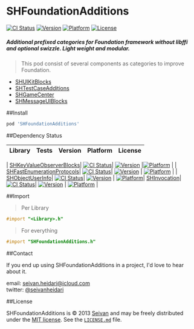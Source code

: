 # SHFoundationAdditions

[![CI Status](https://img.shields.io/travis/seivan/SHTransitionBlocks.svg?style=flat)](https://travis-ci.org/seivan/SHFoundationAdditions)
[![Version](https://img.shields.io/cocoapods/v/SHTransitionBlocks.svg?style=flat)](http://cocoadocs.org/docsets/SHFoundationAdditions)
[![Platform](https://img.shields.io/cocoapods/p/SHTransitionBlocks.svg?style=flat)](http://cocoadocs.org/docsets/SHFoundationAdditions)
[![License](https://img.shields.io/cocoapods/l/SHTransitionBlocks.svg?style=flat)](http://cocoadocs.org/docsets/SHFoundationAdditions)


##### Additional prefixed categories for Foundation framework __without__ libffi and optional swizzle. Light weight and modular. 

> This pod consist of several components as categories to improve Foundation.

- [SHUIKitBlocks](https://github.com/seivan/SHUIKitBlocks)
- [SHTestCaseAdditions](https://github.com/seivan/SHTestCaseAdditions)
- [SHGameCenter](https://github.com/seivan/SHGameCenter)
- [SHMessageUIBlocks](https://github.com/seivan/SHMessageUIBlocks)

##Install
```ruby
pod 'SHFoundationAdditions'
```

##Dependency Status

| Library        | Tests           | Version  | Platform  | License |
| ------------- |:-------------:| -----:|  -----:| -----:| 
| 
[SHKeyValueObserverBlocks](https://github.com/seivan/SHKeyValueObserverBlocks)| [![CI Status](https://img.shields.io/travis/seivan/SHTransitionBlocks.svg?style=flat)](https://travis-ci.org/seivan/SHTransitionBlocks)| [![Version](https://img.shields.io/cocoapods/v/SHTransitionBlocks.svg?style=flat)](http://cocoadocs.org/docsets/SHTransitionBlocks) |[![Platform](https://img.shields.io/cocoapods/p/SHTransitionBlocks.svg?style=flat)](http://cocoadocs.org/docsets/SHTransitionBlocks) |
| [SHFastEnumerationProtocols](https://github.com/seivan/SHFastEnumerationProtocols)| [![CI Status](https://img.shields.io/travis/seivan/SHTransitionBlocks.svg?style=flat)](https://travis-ci.org/seivan/SHTransitionBlocks)| [![Version](https://img.shields.io/cocoapods/v/SHTransitionBlocks.svg?style=flat)](http://cocoadocs.org/docsets/SHTransitionBlocks) | [![Platform](https://img.shields.io/cocoapods/p/SHTransitionBlocks.svg?style=flat)](http://cocoadocs.org/docsets/SHTransitionBlocks) |
| 
[SHObjectUserInfo](https://github.com/seivan/SHObjectUserInfo)| [![CI Status](https://img.shields.io/travis/seivan/SHTransitionBlocks.svg?style=flat)](https://travis-ci.org/seivan/SHTransitionBlocks)| [![Version](https://img.shields.io/cocoapods/v/SHTransitionBlocks.svg?style=flat)](http://cocoadocs.org/docsets/SHTransitionBlocks) | [![Platform](https://img.shields.io/cocoapods/p/SHTransitionBlocks.svg?style=flat)](http://cocoadocs.org/docsets/SHTransitionBlocks)| 
[SHInvocation](https://github.com/seivan/SHInvocation)| [![CI Status](https://img.shields.io/travis/seivan/SHTransitionBlocks.svg?style=flat)](https://travis-ci.org/seivan/SHTransitionBlocks)| [![Version](https://img.shields.io/cocoapods/v/SHTransitionBlocks.svg?style=flat)](http://cocoadocs.org/docsets/SHTransitionBlocks) | [![Platform](https://img.shields.io/cocoapods/p/SHTransitionBlocks.svg?style=flat)](http://cocoadocs.org/docsets/SHTransitionBlocks) |

##Import

>Per Library

```objective-c
#import "<Library>.h"
```

>For everything

```objective-c
#import "SHFoundationAdditions.h"
```

##Contact


If you end up using SHFoundationAdditions in a project, I'd love to hear about it.

email: [seivan.heidari@icloud.com](mailto:seivan.heidari@icloud.com)  
twitter: [@seivanheidari](https://twitter.com/seivanheidari)

##License

SHFoundationAdditions is © 2013 [Seivan](http://www.github.com/seivan) and may be freely
distributed under the [MIT license](http://opensource.org/licenses/MIT).
See the [`LICENSE.md`](https://github.com/seivan/SHFoundationAdditions/blob/master/LICENSE.md) file.
